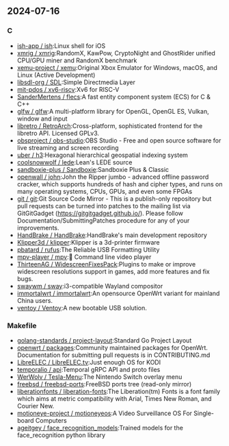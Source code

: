 ## 2024-07-16

### C

* [ish-app / ish](https://github.com/ish-app/ish):Linux shell for iOS
* [xmrig / xmrig](https://github.com/xmrig/xmrig):RandomX, KawPow, CryptoNight and GhostRider unified CPU/GPU miner and RandomX benchmark
* [xemu-project / xemu](https://github.com/xemu-project/xemu):Original Xbox Emulator for Windows, macOS, and Linux (Active Development)
* [libsdl-org / SDL](https://github.com/libsdl-org/SDL):Simple Directmedia Layer
* [mit-pdos / xv6-riscv](https://github.com/mit-pdos/xv6-riscv):Xv6 for RISC-V
* [SanderMertens / flecs](https://github.com/SanderMertens/flecs):A fast entity component system (ECS) for C & C++
* [glfw / glfw](https://github.com/glfw/glfw):A multi-platform library for OpenGL, OpenGL ES, Vulkan, window and input
* [libretro / RetroArch](https://github.com/libretro/RetroArch):Cross-platform, sophisticated frontend for the libretro API. Licensed GPLv3.
* [obsproject / obs-studio](https://github.com/obsproject/obs-studio):OBS Studio - Free and open source software for live streaming and screen recording
* [uber / h3](https://github.com/uber/h3):Hexagonal hierarchical geospatial indexing system
* [coolsnowwolf / lede](https://github.com/coolsnowwolf/lede):Lean's LEDE source
* [sandboxie-plus / Sandboxie](https://github.com/sandboxie-plus/Sandboxie):Sandboxie Plus & Classic
* [openwall / john](https://github.com/openwall/john):John the Ripper jumbo - advanced offline password cracker, which supports hundreds of hash and cipher types, and runs on many operating systems, CPUs, GPUs, and even some FPGAs
* [git / git](https://github.com/git/git):Git Source Code Mirror - This is a publish-only repository but pull requests can be turned into patches to the mailing list via GitGitGadget (https://gitgitgadget.github.io/). Please follow Documentation/SubmittingPatches procedure for any of your improvements.
* [HandBrake / HandBrake](https://github.com/HandBrake/HandBrake):HandBrake's main development repository
* [Klipper3d / klipper](https://github.com/Klipper3d/klipper):Klipper is a 3d-printer firmware
* [pbatard / rufus](https://github.com/pbatard/rufus):The Reliable USB Formatting Utility
* [mpv-player / mpv](https://github.com/mpv-player/mpv):🎥 Command line video player
* [ThirteenAG / WidescreenFixesPack](https://github.com/ThirteenAG/WidescreenFixesPack):Plugins to make or improve widescreen resolutions support in games, add more features and fix bugs.
* [swaywm / sway](https://github.com/swaywm/sway):i3-compatible Wayland compositor
* [immortalwrt / immortalwrt](https://github.com/immortalwrt/immortalwrt):An opensource OpenWrt variant for mainland China users.
* [ventoy / Ventoy](https://github.com/ventoy/Ventoy):A new bootable USB solution.

### Makefile

* [golang-standards / project-layout](https://github.com/golang-standards/project-layout):Standard Go Project Layout
* [openwrt / packages](https://github.com/openwrt/packages):Community maintained packages for OpenWrt. Documentation for submitting pull requests is in CONTRIBUTING.md
* [LibreELEC / LibreELEC.tv](https://github.com/LibreELEC/LibreELEC.tv):Just enough OS for KODI
* [temporalio / api](https://github.com/temporalio/api):Temporal gRPC API and proto files
* [WerWolv / Tesla-Menu](https://github.com/WerWolv/Tesla-Menu):The Nintendo Switch overlay menu
* [freebsd / freebsd-ports](https://github.com/freebsd/freebsd-ports):FreeBSD ports tree (read-only mirror)
* [liberationfonts / liberation-fonts](https://github.com/liberationfonts/liberation-fonts):The Liberation(tm) Fonts is a font family which aims at metric compatibility with Arial, Times New Roman, and Courier New.
* [motioneye-project / motioneyeos](https://github.com/motioneye-project/motioneyeos):A Video Surveillance OS For Single-board Computers
* [ageitgey / face_recognition_models](https://github.com/ageitgey/face_recognition_models):Trained models for the face_recognition python library
